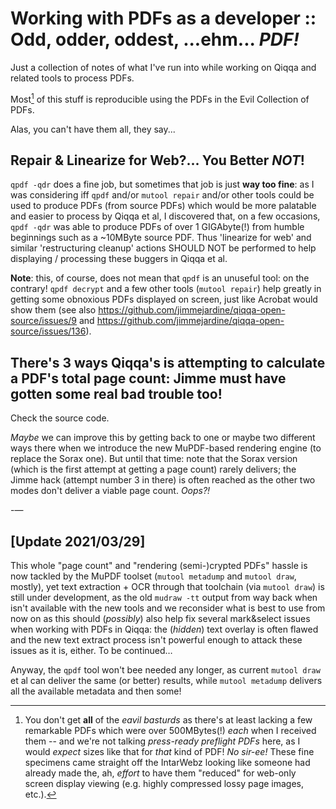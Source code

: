 
# Working with PDFs as a developer :: Odd, odder, oddest, ...ehm... *PDF!*

Just a collection of notes of what I've run into while working on Qiqqa and related tools to process PDFs.

Most[^not100pct] of this stuff is reproducible using the PDFs in the Evil Collection of PDFs. 

[^not100pct]: You don't get **all** of the *eavil basturds* as there's at least lacking a few remarkable PDFs which were over 500MBytes(!) *each* when I received them -- and we're not talking *press-ready preflight PDFs* here, as I would *expect* sizes like that for *that* kind of PDF! *No sir-ee!* These fine specimens came straight off the IntarWebz looking like someone had already made the, ah, *effort* to have them "reduced" for web-only screen display viewing (e.g. highly compressed lossy page images, etc.).

Alas, you can't have them all, they say...




## Repair & Linearize for Web?... You Better *NOT*!

`qpdf -qdr` does a fine job, but sometimes that job is just **way too fine**: as I was considering iff `qpdf` and/or `mutool repair` and/or other tools could be used to produce PDFs (from source PDFs) which would be more palatable and easier to process by Qiqqa et al, I discovered that, on a few occasions, `qpdf -qdr` was able to produce PDFs of over 1 GIGAbyte(!) from humble beginnings such as a ~10MByte source PDF. Thus 'linearize for web' and similar 'restructuring cleanup' actions SHOULD NOT be performed to help displaying / processing these buggers in Qiqqa et al.

**Note**: this, of course, does not mean that `qpdf` is an unuseful tool: on the contrary! `qpdf decrypt` and a few other tools (`mutool repair`) help greatly in getting some obnoxious PDFs displayed on screen, just like Acrobat would show them (see also https://github.com/jimmejardine/qiqqa-open-source/issues/9 and https://github.com/jimmejardine/qiqqa-open-source/issues/136).





## There's 3 ways Qiqqa's is attempting to calculate a PDF's total page count: Jimme must have gotten some real bad trouble too!

Check the source code.

*Maybe* we can improve this by getting back to one or maybe two different ways there when we introduce the new MuPDF-based rendering engine (to replace the Sorax one). But until that time: note that the Sorax version (which is the first attempt at getting a page count) rarely delivers; the Jimme hack (attempt number 3 in there) is often reached as the other two modes don't deliver a viable page count. *Oops?!*




-—

## \[Update 2021/03/29]

This whole "page count" and "rendering (semi-)crypted PDFs" hassle is now tackled by the MuPDF toolset (`mutool metadump` and `mutool draw`, mostly), yet text extraction + OCR through that toolchain (via `mutool draw`) is still under development, as the old `mudraw -tt` output from way back when isn't available with the new tools and we reconsider what is best to use from now on as this should (*possibly*) also help fix several mark&select issues when working with PDFs in Qiqqa: the (*hidden*) text overlay is often flawed and the new text extract process isn't powerful enough to attack these issues as it is, either. 
To be continued…

Anyway, the `qpdf` tool won't bee needed any longer, as current `mutool draw` et al can deliver the same (or better) results, while `mutool metadump` delivers all the available metadata and then some!





